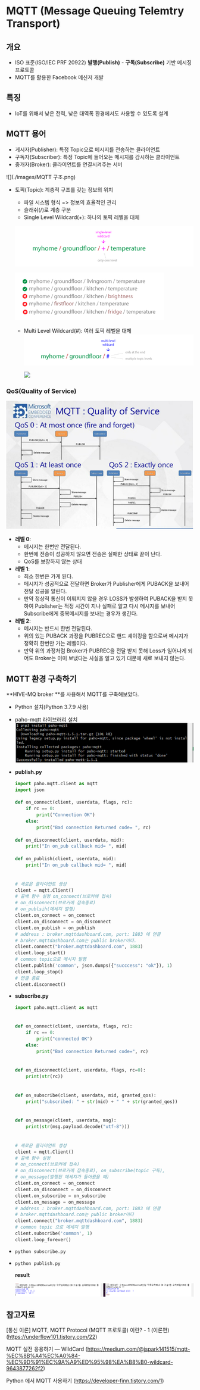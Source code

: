 # MQTT (Message Queuing Telemtry Transport)

## 개요

- ISO 표준(ISO/IEC PRF 20922) **발행(Publish)** - **구독(Subscribe)** 기반 메시징 프로토콜
- MQTT를 활용한 Facebook 메신저 개발



## 특징

- IoT를 위해서 낮은 전력, 낮은 대역폭 환경에서도 사용할 수 있도록 설계



## MQTT 용어

- 게시자(Publisher): 특정 Topic으로 메시지를 전송하는 클라이언트
- 구독자(Subscriber): 특정 Topic에 들어오는 메시지를 감시하는 클라이언트
- 중개자(Broker): 클라이언트를 연결시켜주는 서버

![](./images/MQTT 구조.png)

- 토픽(Topic): 계층적 구조를 갖는 정보의 위치

  - 파일 시스템 형식 => 정보의 효율적인 관리
  - 슬래쉬(/)로 계층 구분
  - Single Level Wildcard(+): 하나의 토픽 레벨을 대체

  ![](./images/sigleLvWild1.jpg)

  ![](./images/sigleLvWild2.jpg)

  - Multi Level Wildcard(#): 여러 토픽 레벨을 대체
    ![](./images/multiLvWild1.jpg)

    ![](/images/multiLvWild2.jpg)



### QoS(Quality of Service)

![](./images/QoS.jpg)

- **레벨 0**: 
  - 메시지는 한번만 전달된다. 
  - 한번에 전송이 성공하지 않으면 전송은 실패한 상태로 끝이 난다.
  - QoS를 보장하지 않는 상태
- **레벨 1**: 
  - 최소 한번은 가게 된다.
  - 메시지가 성공적으로 전달하면 Broker가 Publisher에게 PUBACK을 보내어 전달 성공을 알린다.
  - 만약 정상적 통신이 이뤄지지 않을 경우 LOSS가 발생하여 PUBACK을 받지 못하여 Publisher는 적정 시간이 지나 실패로 알고 다시 메시지를 보내어 Subscribe에게 중복메시지를 보내는 경우가 생긴다.
- **레벨 2**:
  - 메시지는 반드시 한번 전달된다.
  - 위의 있는 PUBACK 과정을 PUBREC으로 핸드 셰이킹을 함으로써 메시지가 정확히 한번만 가는 레벨이다.
  - 만약 위의 과정처럼 Broker가 PUBREC을 전달 받지 못해 Loss가 일어나게 되어도 Broker는 이미 보냈다는 사실을 알고 있기 대문에 새로 보내지 않는다.



## MQTT 환경 구축하기

**HIVE-MQ broker **를 사용해서 MQTT를 구축해보았다.

- Python 설치(Python 3.7.9 사용)

- paho-mqtt 라이브러리 설치
  ![](./images/paho-mqtt설치.PNG)

- **publish.py**

  ```python
  import paho.mqtt.client as mqtt
  import json
  
  def on_connect(client, userdata, flags, rc):
      if rc == 0:
          print("Connection OK")
      else:
          print("Bad connection Returned code= ", rc)
  
  def on_disconnect(client, userdata, mid):
      print("In on_pub callback mid= ", mid)
  
  def on_publish(client, userdata, mid):
      print("In on_pub callback mid= ", mid)
  
  
  # 새로운 클라이언트 생성
  client = mqtt.Client()
  # 콜백 함수 설정 on_connect(브로커에 접속)
  # on_disconnect(브로커에 접속종료)
  # on_publsih(메세지 발행)
  client.on_connect = on_connect
  client.on_disconnect = on_disconnect
  client.on_publish = on_publish
  # address : broker.mqttdashboard.com, port: 1883 에 연결
  # broker.mqttdashboard.com는 public broker이다.
  client.connect("broker.mqttdashboard.com", 1883)
  client.loop_start()
  # common topic으로 메시지 발행
  client.publish('common', json.dumps({"succcess": "ok"}), 1)
  client.loop_stop()
  # 연결 종료
  client.disconnect()
  ```

- **subscribe.py**

  ```python
  import paho.mqtt.client as mqtt
  
  
  def on_connect(client, userdata, flags, rc):
      if rc == 0:
          print("connected OK")
      else:
          print("Bad connection Returned code=", rc)
  
  
  def on_disconnect(client, userdata, flags, rc=0):
      print(str(rc))
  
  
  def on_subscribe(client, userdata, mid, granted_qos):
      print("subscribed: " + str(mid) + " " + str(granted_qos))
  
  
  def on_message(client, userdata, msg):
      print(str(msg.payload.decode("utf-8")))
  
  
  # 새로운 클라이언트 생성
  client = mqtt.Client()
  # 콜백 함수 설정
  # on_connect(브로커에 접속)
  # on_disconnect(브로커에 접속중료), on_subscribe(topic 구독),
  # on_message(발행된 메세지가 들어왔을 때)
  client.on_connect = on_connect
  client.on_disconnect = on_disconnect
  client.on_subscribe = on_subscribe
  client.on_message = on_message
  # address : broker.mqttdashboard.com, port: 1883 에 연결
  # broker.mqttdashboard.com는 public broker이다
  client.connect("broker.mqttdashboard.com", 1883)
  # common topic 으로 메세지 발행
  client.subscribe('common', 1)
  client.loop_forever()
  ```

- ```bash
  python subscribe.py
  ```

- ```bash
  python publish.py
  ```
  
  **result**
  
  ![](./images/result.png)





## 참고자료

[통신 이론] MQTT, MQTT Protocol (MQTT 프로토콜) 이란? - 1 (이론편) (https://underflow101.tistory.com/22)

MQTT 실전 응용하기 — WildCard (https://medium.com/@jspark141515/mqtt-%EC%8B%A4%EC%A0%84-%EC%9D%91%EC%9A%A9%ED%95%98%EA%B8%B0-wildcard-9643877262f2)

Python 에서 MQTT 사용하기 (https://developer-finn.tistory.com/1)

